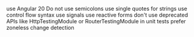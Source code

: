 use Angular 20
Do not use semicolons
use single quotes for strings
use control flow syntax
use signals
use reactive forms
don't use deprecated APIs like HttpTestingModule or RouterTestingModule in unit tests
prefer zoneless change detection
